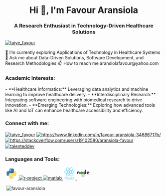 <h1 align="center">Hi 👋, I'm Favour Aransiola</h1> <h3 align="center">A Research Enthusiast in Technology-Driven Healthcare Solutions</h3> <p align="left"> <a href="https://twitter.com/taiye_favour" target="blank"><img src="https://img.shields.io/twitter/follow/taiye_favour?logo=twitter&style=for-the-badge" alt="taiye_favour" /></a> </p>
🌱 I’m currently exploring Applications of Technology in Healthcare Systems
💬 Ask me about Data-Driven Solutions, Software Development, and Research Methodologies
📫 How to reach me aransiolafavour@yahoo.com
<h3 align="left">Academic Interests:</h3> - **Healthcare Informatics:** Leveraging data analytics and machine learning to improve healthcare delivery. - **Interdisciplinary Research:** Integrating software engineering with biomedical research to drive innovation. - **Emerging Technologies:** Exploring how advanced tools like AI and IoT can enhance healthcare accessibility and efficiency. <h3 align="left">Connect with me:</h3> <p align="left"> <a href="https://twitter.com/taiye_favour" target="blank"><img align="center" src="https://raw.githubusercontent.com/rahuldkjain/github-profile-readme-generator/master/src/images/icons/Social/twitter.svg" alt="taiye_favour" height="30" width="40" /></a> <a href="https://linkedin.com/in/https://www.linkedin.com/in/favour-aransiola-34686717b/" target="blank"><img align="center" src="https://raw.githubusercontent.com/rahuldkjain/github-profile-readme-generator/master/src/images/icons/Social/linked-in-alt.svg" alt="https://www.linkedin.com/in/favour-aransiola-34686717b/" height="30" width="40" /></a> <a href="https://stackoverflow.com/users/https://stackoverflow.com/users/19102580/aransiola-favour" target="blank"><img align="center" src="https://raw.githubusercontent.com/rahuldkjain/github-profile-readme-generator/master/src/images/icons/Social/stack-overflow.svg" alt="https://stackoverflow.com/users/19102580/aransiola-favour" height="30" width="40" /></a> <a href="https://hashnode.com/talenteddev" target="blank"><img align="center" src="https://raw.githubusercontent.com/rahuldkjain/github-profile-readme-generator/master/src/images/icons/Social/hashnode.svg" alt="talenteddev" height="30" width="40" /></a> </p> <h3 align="left">Languages and Tools:</h3> <p align="left"> <a href="https://python.org" target="_blank" rel="noreferrer"> <img src="https://raw.githubusercontent.com/devicons/devicon/master/icons/python/python-original.svg" alt="python" width="40" height="40"/> </a> <a href="https://www.r-project.org/" target="_blank" rel="noreferrer"> <img src="https://www.vectorlogo.zone/logos/r-project/r-project-icon.svg" alt="r-project" width="40" height="40"/> </a> <a href="https://www.mathworks.com/products/matlab.html" target="_blank" rel="noreferrer"> <img src="https://www.vectorlogo.zone/logos/mathworks/mathworks-icon.svg" alt="matlab" width="40" height="40"/> </a> <a href="https://reactjs.org/" target="_blank" rel="noreferrer"> <img src="https://raw.githubusercontent.com/devicons/devicon/master/icons/react/react-original-wordmark.svg" alt="react" width="40" height="40"/> </a> <a href="https://nodejs.org" target="_blank" rel="noreferrer"> <img src="https://raw.githubusercontent.com/devicons/devicon/master/icons/nodejs/nodejs-original-wordmark.svg" alt="nodejs" width="40" height="40"/> </a> </p> <p>&nbsp;<img align="center" src="https://github-readme-stats.vercel.app/api?username=favour-aransiola&show_icons=true&locale=en" alt="favour-aransiola" /></p>
